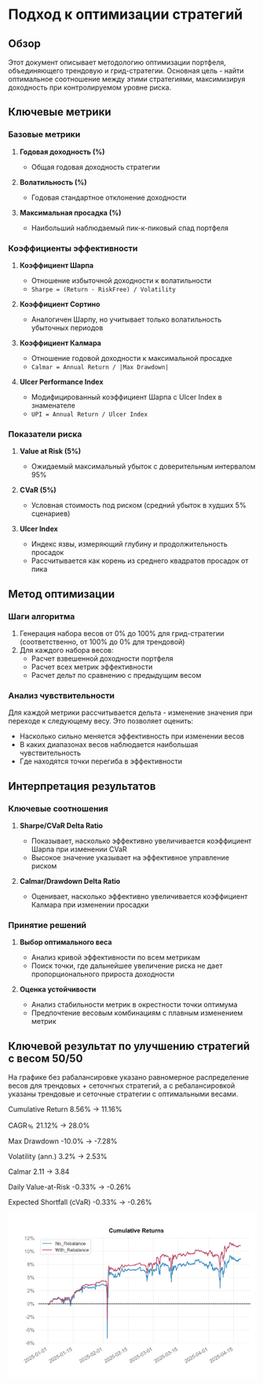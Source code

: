 # Подход к оптимизации стратегий

## Обзор

Этот документ описывает методологию оптимизации портфеля, объединяющего трендовую и грид-стратегии. Основная цель - найти оптимальное соотношение между этими стратегиями, максимизируя доходность при контролируемом уровне риска.

## Ключевые метрики

### Базовые метрики

1. **Годовая доходность (%)**
   - Общая годовая доходность стратегии

2. **Волатильность (%)**
   - Годовая стандартное отклонение доходности

3. **Максимальная просадка (%)**
   - Наибольший наблюдаемый пик-к-пиковый спад портфеля

### Коэффициенты эффективности

1. **Коэффициент Шарпа**
   - Отношение избыточной доходности к волатильности
   - `Sharpe = (Return - RiskFree) / Volatility`

2. **Коэффициент Сортино**
   - Аналогичен Шарпу, но учитывает только волатильность убыточных периодов

3. **Коэффициент Калмара**
   - Отношение годовой доходности к максимальной просадке
   - `Calmar = Annual Return / |Max Drawdown|`

4. **Ulcer Performance Index**
   - Модифицированный коэффициент Шарпа с Ulcer Index в знаменателе
   - `UPI = Annual Return / Ulcer Index`

### Показатели риска

1. **Value at Risk (5%)**
   - Ожидаемый максимальный убыток с доверительным интервалом 95%

2. **CVaR (5%)**
   - Условная стоимость под риском (средний убыток в худших 5% сценариев)

3. **Ulcer Index**
   - Индекс язвы, измеряющий глубину и продолжительность просадок
   - Рассчитывается как корень из среднего квадратов просадок от пика

## Метод оптимизации

### Шаги алгоритма

1. Генерация набора весов от 0% до 100% для грид-стратегии (соответственно, от 100% до 0% для трендовой)
2. Для каждого набора весов:
   - Расчет взвешенной доходности портфеля
   - Расчет всех метрик эффективности
   - Расчет дельт по сравнению с предыдущим весом

### Анализ чувствительности

Для каждой метрики рассчитывается дельта - изменение значения при переходе к следующему весу. Это позволяет оценить:
- Насколько сильно меняется эффективность при изменении весов
- В каких диапазонах весов наблюдается наибольшая чувствительность
- Где находятся точки перегиба в эффективности

## Интерпретация результатов

### Ключевые соотношения

1. **Sharpe/CVaR Delta Ratio**
   - Показывает, насколько эффективно увеличивается коэффициент Шарпа при изменении CVaR
   - Высокое значение указывает на эффективное управление риском

2. **Calmar/Drawdown Delta Ratio**
   - Оценивает, насколько эффективно увеличивается коэффициент Калмара при изменении просадки

### Принятие решений

1. **Выбор оптимального веса**
   - Анализ кривой эффективности по всем метрикам
   - Поиск точки, где дальнейшее увеличение риска не дает пропорционального прироста доходности

2. **Оценка устойчивости**
   - Анализ стабильности метрик в окрестности точки оптимума
   - Предпочтение весовым комбинациям с плавным изменением метрик



## Ключевой результат по улучшению стратегий с весом 50/50

На графике без рабалансировке указано равномерное распределение весов для трендовых + сеточнгых стратегий, а с ребалансировкой указаны трендовые и сеточные стратегии с оптимальными весами.


Cumulative Return	8.56% -> 11.16%

CAGR﹪	21.12% -> 28.0%

Max Drawdown	-10.0% -> -7.28%

Volatility (ann.)	3.2% -> 2.53%

Calmar	2.11 -> 3.84

Daily Value-at-Risk	-0.33% -> -0.26%

Expected Shortfall (cVaR)	-0.33% -> -0.26%

![alt text](plots/image_f.png)

